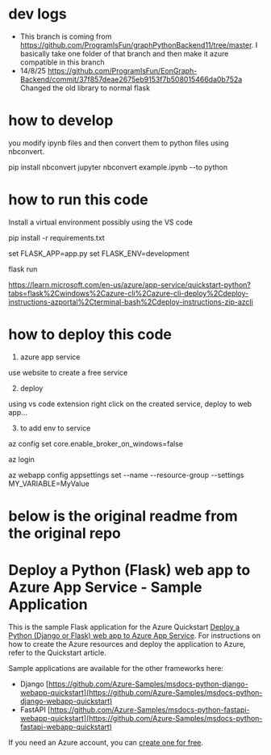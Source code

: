 
# dev logs

- This branch is coming from https://github.com/ProgramIsFun/graphPythonBackend11/tree/master.  I basically take one folder of that branch and then make it azure compatible in this branch
- 14/8/25  https://github.com/ProgramIsFun/EonGraph-Backend/commit/37f857deae2675eb9153f7b508015466da0b752a  Changed the old library to normal flask

# how to develop

you modify ipynb files and then convert them to python files using nbconvert.

pip install nbconvert
jupyter nbconvert example.ipynb --to python

# how to run this code

Install a virtual environment possibly using the VS code

pip install -r requirements.txt

set FLASK_APP=app.py
set FLASK_ENV=development

flask run

https://learn.microsoft.com/en-us/azure/app-service/quickstart-python?tabs=flask%2Cwindows%2Cazure-cli%2Cazure-cli-deploy%2Cdeploy-instructions-azportal%2Cterminal-bash%2Cdeploy-instructions-zip-azcli

# how to deploy this code
1. azure app service

use website to create a free service 

2. deploy 

using vs code extension right click on the created service, deploy to web app...

3. to add env to service

az config set core.enable_broker_on_windows=false

az login 

az webapp config appsettings set --name <AppServiceName> --resource-group <ResourceGroupName> --settings MY_VARIABLE=MyValue

# below is the original readme from the original repo

# Deploy a Python (Flask) web app to Azure App Service - Sample Application

This is the sample Flask application for the Azure Quickstart [Deploy a Python (Django or Flask) web app to Azure App Service](https://docs.microsoft.com/en-us/azure/app-service/quickstart-python). For instructions on how to create the Azure resources and deploy the application to Azure, refer to the Quickstart article.

Sample applications are available for the other frameworks here:

* Django [https://github.com/Azure-Samples/msdocs-python-django-webapp-quickstart](https://github.com/Azure-Samples/msdocs-python-django-webapp-quickstart)
* FastAPI [https://github.com/Azure-Samples/msdocs-python-fastapi-webapp-quickstart](https://github.com/Azure-Samples/msdocs-python-fastapi-webapp-quickstart)

If you need an Azure account, you can [create one for free](https://azure.microsoft.com/en-us/free/).
